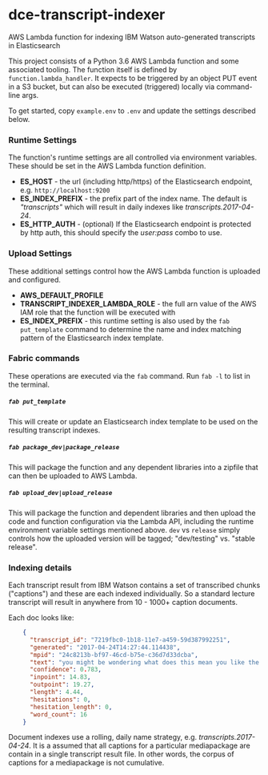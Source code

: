 # dce-transcript-indexer
AWS Lambda function for indexing IBM Watson auto-generated transcripts in Elasticsearch

This project consists of a Python 3.6 AWS Lambda function and some associated tooling. The function itself
is defined by `function.lambda_handler`. It expects to be triggered by an object PUT event in a S3 bucket, but can 
also be executed (triggered) locally via command-line args.

To get started, copy `example.env` to `.env` and update the settings described below.

### Runtime Settings

The function's runtime settings are all controlled via environment variables. These should be set
in the AWS Lambda function definition.

* **ES_HOST** - the url (including http/https) of the Elasticsearch endpoint, e.g. `http://localhost:9200`
* **ES_INDEX_PREFIX** - the prefix part of the index name. The default is *"transcripts"* which will result in daily
  indexes like *transcripts.2017-04-24*.
* **ES_HTTP_AUTH** - (optional) If the Elasticsearch endpoint is protected by http auth, this should specify the *user:pass*
  combo to use.
  
### Upload Settings

These additional settings control how the AWS Lambda function is uploaded and configured.

* **AWS_DEFAULT_PROFILE**
* **TRANSCRIPT_INDEXER_LAMBDA_ROLE** - the full arn value of the AWS IAM role that the function 
  will be executed with
* **ES_INDEX_PREFIX** - this runtime setting is also used by the `fab put_template` command to determine
  the name and index matching pattern of the Elasticsearch index template.
  
### Fabric commands

These operations are executed via the `fab` command. Run `fab -l` to list in the terminal.

##### `fab put_template`

This will create or update an Elasticsearch index template to be used on the resulting transcript indexes.

##### `fab package_dev|package_release`

This will package the function and any dependent libraries into a zipfile that can then be uploaded to AWS Lambda.

##### `fab upload_dev|upload_release`

This will package the function and dependent libraries and then upload the code and function configuration via the Lambda API, including the runtime environment variable settings mentioned above. `dev` vs `release` simply controls how the uploaded version will be tagged; "dev/testing" vs. "stable release".

### Indexing details

Each transcript result from IBM Watson contains a set of transcribed chunks ("captions") and these are each indexed individually. So a standard lecture transcript will result in anywhere from 10 - 1000+ caption documents. 

Each doc looks like:

```json
    {
      "transcript_id": "7219fbc0-1b18-11e7-a459-59d387992251",
      "generated": "2017-04-24T14:27:44.114438",
      "mpid": "24c8213b-bf97-46cd-b75e-c36d7d33dcba",
      "text": "you might be wondering what does this mean you like the students the staff the teachers ",
      "confidence": 0.783,
      "inpoint": 14.83,
      "outpoint": 19.27,
      "length": 4.44,
      "hesitations": 0,
      "hesitation_length": 0,
      "word_count": 16
    }
```

Document indexes use a rolling, daily name strategy, e.g. *transcripts.2017-04-24*.  It is a assumed that all captions for a particular mediapackage are contain in a single transcript result file. In other words, the corpus of captions for a mediapackage is not cumulative.

